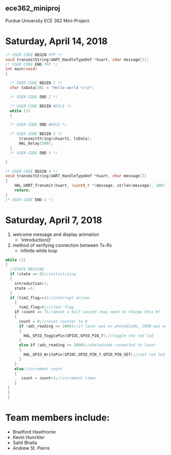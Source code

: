 ## ece362_miniproj
Purdue University ECE 362 Mini-Project. 
# Saturday, April 14, 2018
```C
/* USER CODE BEGIN PFP */
void transmitString(UART_HandleTypeDef *huart, char message[]);
/* USER CODE END PFP */
int main(void)
{

  /* USER CODE BEGIN 2 */
  char txData[30] = "Hello world \r\n";

  /* USER CODE END 2 */

  /* USER CODE BEGIN WHILE */
  while (1)
  {

  /* USER CODE END WHILE */

  /* USER CODE BEGIN 3 */
	  transmitString(&huart1, txData);
	  HAL_Delay(500);
  }
  /* USER CODE END 3 */

}

/* USER CODE BEGIN 4 */
void transmitString(UART_HandleTypeDef *huart, char message[])
{
    HAL_UART_Transmit(huart, (uint8_t *)message, strlen(message), 100);
    return;
}
/* USER CODE END 4 */
 ```

# Saturday, April 7, 2018
1. welcome message and display animation
    - 'introduction()'
2. method of verifying connection between Tx-Rx
    - infinite while loop
```C
while (1)
{
  //STATE MACHINE
  if (state == 0)//initializing
  {
    introduction();
    state =1;
  }
  if (tim2_flag==1)//interrupt driven
	{
	  tim2_flag=0;//clear flag
    if (count == 7)//about a half second (may need to change this #)
    {
      count = 0;//reset counter to 0
      if (adc_reading <= 2000)//if laser was on photodiode, 2000 was easily broken
      {
        HAL_GPIO_TogglePin(GPIOC,GPIO_PIN_7);//toggle the red led
      }
      else if (adc_reading >= 2000)//photodiode connected to laser
      {
        HAL_GPIO_WritePin(GPIOC,GPIO_PIN_7,GPIO_PIN_SET);//set red led to ON
      }
    }
    else//increment count
    {
       count = count+1;//increment timer
    }
 }
 }
 }
 ```
  
# Team members include: 
- Bradford Hawthorne
- Kevin Hunckler
- Sahil Bhalla
- Andrew St. Pierre
